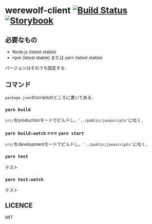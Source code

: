 # werewolf-client [![Build Status](https://travis-ci.org/YNUWAIWAI/werewolf-client.svg?branch=master)](https://travis-ci.org/YNUWAIWAI/werewolf-client) [![Storybook](https://cdn.jsdelivr.net/gh/storybooks/brand@master/badge/badge-storybook.svg)](https://ynuwaiwai.github.io/werewolf-client)

## 必要なもの

- Node.js (latest stable)
- npm (latest stable) または yarn (latest stable)

バージョンはそのうち固定する．

## コマンド

`package.json`のscriptsのところに書いてある．

### `yarn build`

`src/`をproductionモードでビルドし，`'../public/javascripts'`に吐く．

### `yarn build:watch` === `yarn start`

`src/`をdevelopmentモードでビルドし，`'../public/javascripts'`に吐く．

### `yarn test`

テスト

### `yarn test:watch`

テスト

## LICENCE

MIT
